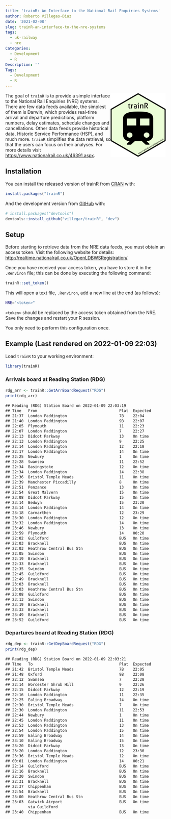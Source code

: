 ```yaml
---
title: 'trainR: An Interface to the National Rail Enquiries Systems'
author: Roberto Villegas-Diaz
date: '2021-02-08'
slug: trainR-an-interface-to-the-nre-systems
tags:
  - uk-railway
  - nre
Categories:
  - Development
  - R
Description: ''
Tags:
  - Development
  - R
---
```


<img src="https://raw.githubusercontent.com/villegar/trainR/main/inst/images/logo.png" alt="logo" align="right" height=200px/>

The goal of `trainR` is to provide a simple interface to the 
National Rail Enquiries (NRE) systems. There are few data feeds 
available, the simplest of them is Darwin, which provides real-time 
arrival and departure predictions, platform numbers, delay estimates, 
schedule changes and cancellations. Other data feeds provide historical 
data, Historic Service Performance (HSP), and much more. `trainR` 
simplifies the data retrieval, so that the users can focus on their 
analyses. For more details visit 
https://www.nationalrail.co.uk/46391.aspx.

## Installation

You can install the released version of trainR from [CRAN](https://CRAN.R-project.org) with:

``` r
install.packages("trainR")
```

And the development version from [GitHub](https://github.com/) with:

``` r
# install.packages("devtools")
devtools::install_github("villegar/trainR", "dev")
```

## Setup
Before starting to retrieve data from the NRE data feeds, you must obtain an access token. 
Visit the following website for details: http://realtime.nationalrail.co.uk/OpenLDBWSRegistration/

Once you have received your access token, you have to store it in the `.Renviron` file; this can be 
done by executing the following command:


```r
trainR::set_token()
```

This will open a text file, `.Renviron`, add a new line at the end (as follows):

```bash
NRE="<token>"
```

`<token>` should be replaced by the access token obtained from the NRE. Save the changes and restart 
your R session.

You only need to perform this configuration once.

## Example (Last rendered on 2022-01-09 22:03)

Load `trainR` to your working environment:

```r
library(trainR)
```

### Arrivals board at Reading Station (RDG)


```r
rdg_arr <- trainR::GetArrBoardRequest("RDG")
print(rdg_arr)
```

```
## Reading (RDG) Station Board on 2022-01-09 22:03:19
## Time   From                                    Plat  Expected
## 21:37  London Paddington                       7B    22:04
## 21:40  London Paddington                       9B    22:07
## 22:05  Plymouth                                11    22:23
## 22:07  London Paddington                       7     22:27
## 22:13  Didcot Parkway                          13    On time
## 22:13  London Paddington                       9     22:25
## 22:14  London Paddington                       12    22:18
## 22:17  London Paddington                       14    On time
## 22:25  Newbury                                 1     On time
## 22:28  Swansea                                 11    22:52
## 22:34  Basingstoke                             12    On time
## 22:34  London Paddington                       14    22:38
## 22:36  Bristol Temple Meads                    11    On time
## 22:39  Manchester Piccadilly                   8     On time
## 22:51  Penzance                                13    On time
## 22:54  Great Malvern                           15    On time
## 23:08  Didcot Parkway                          15    On time
## 23:14  Bedwyn                                  15    23:20
## 23:14  London Paddington                       14    On time
## 23:18  Carmarthen                              12    23:29
## 23:30  London Paddington                       12    On time
## 23:32  London Paddington                       14    On time
## 23:46  Newbury                                 13    On time
## 23:59  Plymouth                                14    00:20
## 22:02  Guildford                               BUS   On time
## 22:03  Bracknell                               BUS   On time
## 22:03  Heathrow Central Bus Stn                BUS   On time
## 22:05  Swindon                                 BUS   On time
## 22:19  Bracknell                               BUS   On time
## 22:33  Bracknell                               BUS   On time
## 22:35  Swindon                                 BUS   On time
## 22:45  Guildford                               BUS   On time
## 22:49  Bracknell                               BUS   On time
## 23:03  Bracknell                               BUS   On time
## 23:03  Heathrow Central Bus Stn                BUS   On time
## 23:08  Guildford                               BUS   On time
## 23:13  Swindon                                 BUS   On time
## 23:19  Bracknell                               BUS   On time
## 23:33  Bracknell                               BUS   On time
## 23:49  Bracknell                               BUS   On time
## 23:52  Guildford                               BUS   On time
```

### Departures board at Reading Station (RDG)


```r
rdg_dep <- trainR::GetDepBoardRequest("RDG")
print(rdg_dep)
```

```
## Reading (RDG) Station Board on 2022-01-09 22:03:21
## Time   To                                      Plat  Expected
## 21:42  Bristol Temple Meads                    7B    22:05
## 21:48  Oxford                                  9B    22:08
## 22:12  Swansea                                 7     22:28
## 22:14  Worcester Shrub Hill                    9     22:26
## 22:15  Didcot Parkway                          12    22:19
## 22:16  London Paddington                       11    22:35
## 22:25  Ealing Broadway                         14    On time
## 22:30  Bristol Temple Meads                    7     On time
## 22:30  London Paddington                       11    22:53
## 22:44  Newbury                                 1     On time
## 22:45  London Paddington                       11    On time
## 22:53  London Paddington                       13    On time
## 22:54  London Paddington                       15    On time
## 22:59  Ealing Broadway                         14    On time
## 23:10  Ealing Broadway                         15    On time
## 23:20  Didcot Parkway                          13    On time
## 23:20  London Paddington                       12    23:30
## 23:36  Bristol Temple Meads                    12    On time
## 00:01  London Paddington                       14    00:21
## 22:14  Guildford                               BUS   On time
## 22:16  Bracknell                               BUS   On time
## 22:20  Swindon                                 BUS   On time
## 22:31  Bracknell                               BUS   On time
## 22:37  Chippenham                              BUS   On time
## 22:54  Bracknell                               BUS   On time
## 23:00  Heathrow Central Bus Stn                BUS   On time
## 23:03  Gatwick Airport                         BUS   On time
##        via Guildford                           
## 23:40  Chippenham                              BUS   On time
```
